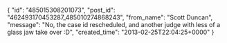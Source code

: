  {
   "id": "485015308201073",
   "post_id": "462493170453287_485010274868243",
   "from_name": "Scott Duncan",
   "message": "No, the case id rescheduled, and  another judge with less of a glass jaw take over :D",
   "created_time": "2013-02-25T22:04:25+0000"
 }
